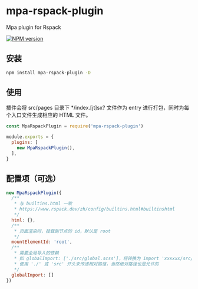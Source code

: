 # mpa-rspack-plugin
Mpa plugin for Rspack

[![NPM version](https://img.shields.io/npm/v/mpa-rspack-plugin.svg?style=flat)](https://npmjs.org/package/mpa-rspack-plugin)

## 安装

```bash
npm install mpa-rspack-plugin -D
```

## 使用
插件会将 src/pages 目录下 */index.[jt]sx? 文件作为 entry 进行打包，同时为每个入口文件生成相应的 HTML 文件。
```js
const MpaRspackPlugin = require('mpa-rspack-plugin')

module.exports = {
  plugins: [
    new MpaRspackPlugin(),
  ],
}
```

## 配置项（可选）

```js
new MpaRspackPlugin({
  /**
   * 与 builtins.html 一致
   * https://www.rspack.dev/zh/config/builtins.html#builtinshtml
   */
  html: {},
  /**
   * 页面渲染时，挂载到节点的 id，默认是 root
   */
  mountElementId: 'root',
  /**
   * 需要全局导入的依赖
   * 如 globalImport: ['./src/global.scss']，将转换为 import 'xxxxxx/src/global.scss';
   * 使用 './' 或 'src' 开头来传递相对路径，当然绝对路径也是允许的
   */
  globalImport: []
})
```